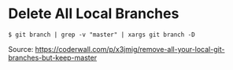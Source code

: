 # Delete All Local Branches

```shell
$ git branch | grep -v "master" | xargs git branch -D 
```

Source: https://coderwall.com/p/x3jmig/remove-all-your-local-git-branches-but-keep-master